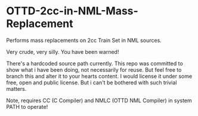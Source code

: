 # OTTD-2cc-in-NML-Mass-Replacement
Performs mass replacements on 2cc Train Set in NML sources.

Very crude, very silly. You have been warned!

There's a hardcoded source path currently. This repo was committed to show what i have been doing, not necessarily for reuse.
But feel free to branch this and alter it to your hearts content. I would license it under some free, open and public license. But i can't be bothered with such trivial matters.

Note, requires CC (C Compiler) and NMLC (OTTD NML Compiler) in system PATH to operate!
